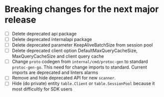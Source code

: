 # Breaking changes for the next major release
- [ ] Delete deprecated api package
- [ ] Delete deprecated internalapi package
- [ ] Delete deprecated parameter KeepAliveBatchSize from session pool
- [ ] Delete deprecated client option DefaultMaxQueryCacheSize, MaxQueryCacheSize and client query cache
- [ ] Change `proto` codegen from `internal/cmd/protoc-gen` to standard `protoc-gen-go`. This need for change
  imports to standard. Current imports are deprecated and linters alarms
- [ ] Remove and hide deprecated API for new `scanner`.
- [ ] Hide (do private) entity `table.Client` or `table.SessionPool` because it most difficultly for SDK users
